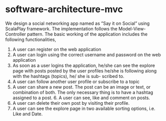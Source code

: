 # software-architecture-mvc
 We design a social networking app named as ”Say it on Social” using ScalaPlay framework. The implementation follows the Model-View-Controller pattern. The basic working of the application includes the following functionalities, 
1. A user can register on the web application 
2. A user can login using the correct username and password on the web application 
3. As soon as a user logins the application, he/she can see the explore page with posts posted by the user profiles he/she is following along with the hashtags (topics), he/ she is sub- scribed to. 
4. A user can follow another user profile or subscribe to a topic 
5. A user can share a new post. The post can be an image or text, or combination of both. The only necessary thing is to have a hashtag assigned to a post. 6. A user can see, like and comment on posts. 
7. A user can delete their own post by visiting their profile. 
8. A user can see the explore page in two available sorting options, i.e. Like and Date.
